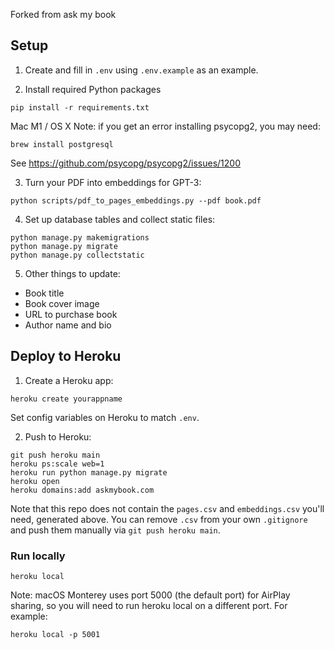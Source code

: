 Forked from ask my book

## Setup

1. Create and fill in `.env` using `.env.example` as an example.

2. Install required Python packages

```
pip install -r requirements.txt
```

Mac M1 / OS X Note: if you get an error installing psycopg2, you may need:

```
brew install postgresql
```

See https://github.com/psycopg/psycopg2/issues/1200


3. Turn your PDF into embeddings for GPT-3:

```
python scripts/pdf_to_pages_embeddings.py --pdf book.pdf
```

4. Set up database tables and collect static files:

```
python manage.py makemigrations
python manage.py migrate
python manage.py collectstatic
```

5. Other things to update:

- Book title
- Book cover image
- URL to purchase book
- Author name and bio

## Deploy to Heroku

1. Create a Heroku app:

```
heroku create yourappname
```

Set config variables on Heroku to match `.env`.

2. Push to Heroku:

```
git push heroku main
heroku ps:scale web=1
heroku run python manage.py migrate
heroku open
heroku domains:add askmybook.com
```

Note that this repo does not contain the `pages.csv` and `embeddings.csv` you'll need, generated above. You can remove `.csv` from your own `.gitignore` and push them manually via `git push heroku main`.

### Run locally

```
heroku local
```

Note: macOS Monterey uses port 5000 (the default port) for AirPlay sharing, so you will need to run heroku local on a different port. For example:

```
heroku local -p 5001
```
